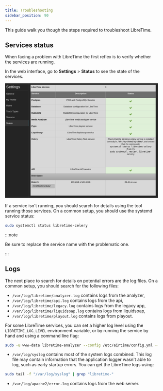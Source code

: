 ```yaml
---
title: Troubleshooting
sidebar_position: 90
---
```


This guide walk you though the steps required to troubleshoot LibreTime.

## Services status

When facing a problem with LibreTime the first reflex is to verify whether the services are running.

In the web interface, go to **Settings** > **Status** to see the state of the services.

![](./troubleshooting-status-page.png)

If a service isn't running, you should search for details using the tool running those services.
On a common setup, you should use the systemd service status:

```bash
sudo systemctl status libretime-celery
```

:::note

Be sure to replace the service name with the problematic one.

:::

## Logs

The next place to search for details on potential errors are the log files.
On a common setup, you should search for the following files:

- `/var/log/libretime/analyzer.log` contains logs from the analyzer,
- `/var/log/libretime/api.log` contains logs from the api,
- `/var/log/libretime/legacy.log` contains logs from the legacy app,
- `/var/log/libretime/liquidsoap.log` contains logs from liquidsoap,
- `/var/log/libretime/playout.log` contains logs from playout.

For some LibreTime services, you can set a higher log level using the `LIBRETIME_LOG_LEVEL` environment variable, or by running the service by hand and using a command line flag:

```bash
sudo -u www-data libretime-analyzer --config /etc/airtime/config.yml --log-level debug
```

- `/var/log/syslog` contains most of the system logs combined. This log file may contain information that the application logger wasn't able to log, such as early startup errors. You can get the LibreTime logs using:

```bash
sudo tail -f "/var/log/syslog" | grep "libretime-"
```

- `/var/log/apache2/error.log` contains logs from the web server.

